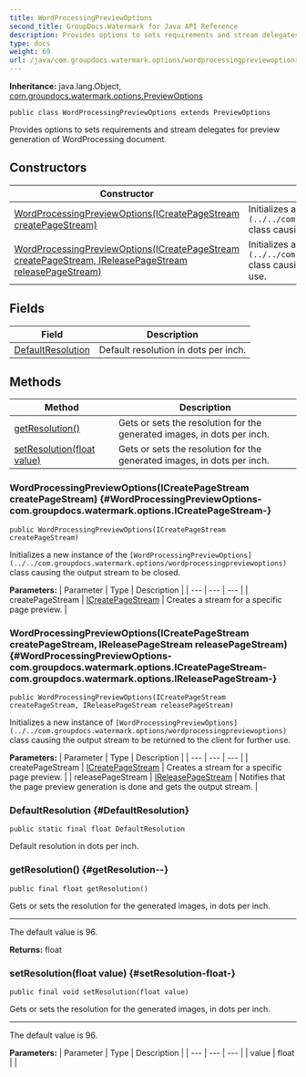 ```yaml
---
title: WordProcessingPreviewOptions
second_title: GroupDocs.Watermark for Java API Reference
description: Provides options to sets requirements and stream delegates for preview generation of WordProcessing document.
type: docs
weight: 69
url: /java/com.groupdocs.watermark.options/wordprocessingpreviewoptions/
---
```

**Inheritance:**
java.lang.Object, [com.groupdocs.watermark.options.PreviewOptions](../../com.groupdocs.watermark.options/previewoptions)
```
public class WordProcessingPreviewOptions extends PreviewOptions
```

Provides options to sets requirements and stream delegates for preview generation of WordProcessing document.
## Constructors

| Constructor | Description |
| --- | --- |
| [WordProcessingPreviewOptions(ICreatePageStream createPageStream)](#WordProcessingPreviewOptions-com.groupdocs.watermark.options.ICreatePageStream-) | Initializes a new instance of the `[WordProcessingPreviewOptions](../../com.groupdocs.watermark.options/wordprocessingpreviewoptions)` class causing the output stream to be closed. |
| [WordProcessingPreviewOptions(ICreatePageStream createPageStream, IReleasePageStream releasePageStream)](#WordProcessingPreviewOptions-com.groupdocs.watermark.options.ICreatePageStream-com.groupdocs.watermark.options.IReleasePageStream-) | Initializes a new instance of `[WordProcessingPreviewOptions](../../com.groupdocs.watermark.options/wordprocessingpreviewoptions)` class causing the output stream to be returned to the client for further use. |
## Fields

| Field | Description |
| --- | --- |
| [DefaultResolution](#DefaultResolution) | Default resolution in dots per inch. |
## Methods

| Method | Description |
| --- | --- |
| [getResolution()](#getResolution--) | Gets or sets the resolution for the generated images, in dots per inch. |
| [setResolution(float value)](#setResolution-float-) | Gets or sets the resolution for the generated images, in dots per inch. |
### WordProcessingPreviewOptions(ICreatePageStream createPageStream) {#WordProcessingPreviewOptions-com.groupdocs.watermark.options.ICreatePageStream-}
```
public WordProcessingPreviewOptions(ICreatePageStream createPageStream)
```


Initializes a new instance of the `[WordProcessingPreviewOptions](../../com.groupdocs.watermark.options/wordprocessingpreviewoptions)` class causing the output stream to be closed.

**Parameters:**
| Parameter | Type | Description |
| --- | --- | --- |
| createPageStream | [ICreatePageStream](../../com.groupdocs.watermark.options/icreatepagestream) | Creates a stream for a specific page preview. |

### WordProcessingPreviewOptions(ICreatePageStream createPageStream, IReleasePageStream releasePageStream) {#WordProcessingPreviewOptions-com.groupdocs.watermark.options.ICreatePageStream-com.groupdocs.watermark.options.IReleasePageStream-}
```
public WordProcessingPreviewOptions(ICreatePageStream createPageStream, IReleasePageStream releasePageStream)
```


Initializes a new instance of `[WordProcessingPreviewOptions](../../com.groupdocs.watermark.options/wordprocessingpreviewoptions)` class causing the output stream to be returned to the client for further use.

**Parameters:**
| Parameter | Type | Description |
| --- | --- | --- |
| createPageStream | [ICreatePageStream](../../com.groupdocs.watermark.options/icreatepagestream) | Creates a stream for a specific page preview. |
| releasePageStream | [IReleasePageStream](../../com.groupdocs.watermark.options/ireleasepagestream) | Notifies that the page preview generation is done and gets the output stream. |

### DefaultResolution {#DefaultResolution}
```
public static final float DefaultResolution
```


Default resolution in dots per inch.

### getResolution() {#getResolution--}
```
public final float getResolution()
```


Gets or sets the resolution for the generated images, in dots per inch.

--------------------

The default value is 96.

**Returns:**
float
### setResolution(float value) {#setResolution-float-}
```
public final void setResolution(float value)
```


Gets or sets the resolution for the generated images, in dots per inch.

--------------------

The default value is 96.

**Parameters:**
| Parameter | Type | Description |
| --- | --- | --- |
| value | float |  |

